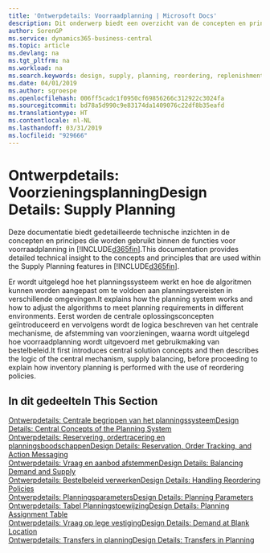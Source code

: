 ```yaml
---
title: 'Ontwerpdetails: Voorraadplanning | Microsoft Docs'
description: Dit onderwerp biedt een overzicht van de concepten en principes die worden gebruikt binnen de functies voor voorraadplanning in Business Central.
author: SorenGP
ms.service: dynamics365-business-central
ms.topic: article
ms.devlang: na
ms.tgt_pltfrm: na
ms.workload: na
ms.search.keywords: design, supply, planning, reordering, replenishment
ms.date: 04/01/2019
ms.author: sgroespe
ms.openlocfilehash: 006ff5cadc1f0950cf69856266c312922c3024fa
ms.sourcegitcommit: bd78a5d990c9e83174da1409076c22df8b35eafd
ms.translationtype: HT
ms.contentlocale: nl-NL
ms.lasthandoff: 03/31/2019
ms.locfileid: "929666"
---
```

# <a name="design-details-supply-planning"></a><span data-ttu-id="71154-103">Ontwerpdetails: Voorzieningsplanning</span><span class="sxs-lookup"><span data-stu-id="71154-103">Design Details: Supply Planning</span></span>
<span data-ttu-id="71154-104">Deze documentatie biedt gedetailleerde technische inzichten in de concepten en principes die worden gebruikt binnen de functies voor voorraadplanning in [!INCLUDE[d365fin](includes/d365fin_md.md)].</span><span class="sxs-lookup"><span data-stu-id="71154-104">This documentation provides detailed technical insight to the concepts and principles that are used within the Supply Planning features in [!INCLUDE[d365fin](includes/d365fin_md.md)].</span></span>  

<span data-ttu-id="71154-105">Er wordt uitgelegd hoe het planningssysteem werkt en hoe de algoritmen kunnen worden aangepast om te voldoen aan planningsvereisten in verschillende omgevingen.</span><span class="sxs-lookup"><span data-stu-id="71154-105">It explains how the planning system works and how to adjust the algorithms to meet planning requirements in different environments.</span></span> <span data-ttu-id="71154-106">Eerst worden de centrale oplossingsconcepten geïntroduceerd en vervolgens wordt de logica beschreven van het centrale mechanisme, de afstemming van voorzieningen, waarna wordt uitgelegd hoe voorraadplanning wordt uitgevoerd met gebruikmaking van bestelbeleid.</span><span class="sxs-lookup"><span data-stu-id="71154-106">It first introduces central solution concepts and then describes the logic of the central mechanism, supply balancing, before proceeding to explain how inventory planning is performed with the use of reordering policies.</span></span>  

## <a name="in-this-section"></a><span data-ttu-id="71154-107">In dit gedeelte</span><span class="sxs-lookup"><span data-stu-id="71154-107">In This Section</span></span>  
[<span data-ttu-id="71154-108">Ontwerpdetails: Centrale begrippen van het planningssysteem</span><span class="sxs-lookup"><span data-stu-id="71154-108">Design Details: Central Concepts of the Planning System</span></span>](design-details-central-concepts-of-the-planning-system.md)  
[<span data-ttu-id="71154-109">Ontwerpdetails: Reservering, ordertracering en planningsboodschappen</span><span class="sxs-lookup"><span data-stu-id="71154-109">Design Details: Reservation, Order Tracking, and Action Messaging</span></span>](design-details-reservation-order-tracking-and-action-messaging.md)  
[<span data-ttu-id="71154-110">Ontwerpdetails: Vraag en aanbod afstemmen</span><span class="sxs-lookup"><span data-stu-id="71154-110">Design Details: Balancing Demand and Supply</span></span>](design-details-balancing-demand-and-supply.md)  
[<span data-ttu-id="71154-111">Ontwerpdetails: Bestelbeleid verwerken</span><span class="sxs-lookup"><span data-stu-id="71154-111">Design Details: Handling Reordering Policies</span></span>](design-details-handling-reordering-policies.md)  
[<span data-ttu-id="71154-112">Ontwerpdetails: Planningsparameters</span><span class="sxs-lookup"><span data-stu-id="71154-112">Design Details: Planning Parameters</span></span>](design-details-planning-parameters.md)  
[<span data-ttu-id="71154-113">Ontwerpdetails: Tabel Planningstoewijzing</span><span class="sxs-lookup"><span data-stu-id="71154-113">Design Details: Planning Assignment Table</span></span>](design-details-planning-assignment-table.md)  
[<span data-ttu-id="71154-114">Ontwerpdetails: Vraag op lege vestiging</span><span class="sxs-lookup"><span data-stu-id="71154-114">Design Details: Demand at Blank Location</span></span>](design-details-demand-at-blank-location.md)  
[<span data-ttu-id="71154-115">Ontwerpdetails: Transfers in planning</span><span class="sxs-lookup"><span data-stu-id="71154-115">Design Details: Transfers in Planning</span></span>](design-details-transfers-in-planning.md)
